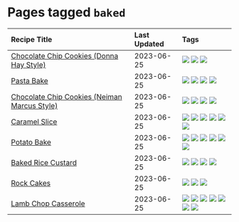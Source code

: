 # Pages tagged `baked`

|Recipe Title|Last Updated|Tags
|:---|:---|:---|
|[Chocolate Chip Cookies (Donna Hay Style)](../recipes/chocolatechipcookiesdonnahay.md)|2023-06-25|[![](https://img.shields.io/badge/tag-baked-d93385)](../tags/baked.md) [![](https://img.shields.io/badge/tag-chocolate-9fef19)](../tags/chocolate.md) [![](https://img.shields.io/badge/tag-dessert-af803c)](../tags/dessert.md)|
|[Pasta Bake](../recipes/pastabake.md)|2023-06-25|[![](https://img.shields.io/badge/tag-baked-d93385)](../tags/baked.md) [![](https://img.shields.io/badge/tag-beef-f05668)](../tags/beef.md) [![](https://img.shields.io/badge/tag-pasta-cb29b)](../tags/pasta.md) [![](https://img.shields.io/badge/tag-sides-517a72)](../tags/sides.md)|
|[Chocolate Chip Cookies (Neiman Marcus Style)](../recipes/chocolatechipcookiesneimanmarcus.md)|2023-06-25|[![](https://img.shields.io/badge/tag-amazing-10cdd6)](../tags/amazing.md) [![](https://img.shields.io/badge/tag-baked-d93385)](../tags/baked.md) [![](https://img.shields.io/badge/tag-chocolate-9fef19)](../tags/chocolate.md) [![](https://img.shields.io/badge/tag-dessert-af803c)](../tags/dessert.md)|
|[Caramel Slice](../recipes/caramelslice.md)|2023-06-25|[![](https://img.shields.io/badge/tag-amazing-10cdd6)](../tags/amazing.md) [![](https://img.shields.io/badge/tag-baked-d93385)](../tags/baked.md) [![](https://img.shields.io/badge/tag-chocolate-9fef19)](../tags/chocolate.md) [![](https://img.shields.io/badge/tag-dairy-e2596)](../tags/dairy.md) [![](https://img.shields.io/badge/tag-dessert-af803c)](../tags/dessert.md) [![](https://img.shields.io/badge/tag-long_prep_time-d4602a)](../tags/long_prep_time.md)|
|[Potato Bake](../recipes/potatobake.md)|2023-06-25|[![](https://img.shields.io/badge/tag-baked-d93385)](../tags/baked.md) [![](https://img.shields.io/badge/tag-cheesey-b7439e)](../tags/cheesey.md) [![](https://img.shields.io/badge/tag-dairy-e2596)](../tags/dairy.md) [![](https://img.shields.io/badge/tag-potato-c6d429)](../tags/potato.md) [![](https://img.shields.io/badge/tag-savoury-062ab)](../tags/savoury.md) [![](https://img.shields.io/badge/tag-sides-517a72)](../tags/sides.md)|
|[Baked Rice Custard](../recipes/bakedricecustard.md)|2023-06-25|[![](https://img.shields.io/badge/tag-baked-d93385)](../tags/baked.md) [![](https://img.shields.io/badge/tag-dairy-e2596)](../tags/dairy.md) [![](https://img.shields.io/badge/tag-dessert-af803c)](../tags/dessert.md) [![](https://img.shields.io/badge/tag-rice-f1d19f)](../tags/rice.md)|
|[Rock Cakes](../recipes/rockcakes.md)|2023-06-25|[![](https://img.shields.io/badge/tag-baked-d93385)](../tags/baked.md) [![](https://img.shields.io/badge/tag-dessert-af803c)](../tags/dessert.md) [![](https://img.shields.io/badge/tag-family-5c1fef)](../tags/family.md)|
|[Lamb Chop Casserole](../recipes/lambchopcasserole.md)|2023-06-25|[![](https://img.shields.io/badge/tag-Aussie-6b1fb)](../tags/Aussie.md) [![](https://img.shields.io/badge/tag-baked-d93385)](../tags/baked.md) [![](https://img.shields.io/badge/tag-battered-237124)](../tags/battered.md) [![](https://img.shields.io/badge/tag-casserole-9ab3df)](../tags/casserole.md) [![](https://img.shields.io/badge/tag-family-5c1fef)](../tags/family.md) [![](https://img.shields.io/badge/tag-fried-1433c8)](../tags/fried.md) [![](https://img.shields.io/badge/tag-lamb-6685b7)](../tags/lamb.md)|